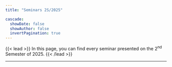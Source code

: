 ```yaml
---
title: "Seminars 2S/2025"

cascade:
  showDate: false
  showAuthor: false
  invertPagination: true
---
```


{{< lead >}}
In this page, you can find every seminar presented on the 2<sup>nd</sup> Semester of 2025.
{{< /lead >}}

---